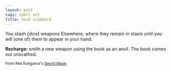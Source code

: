 ```yaml
---
layout: post
tags: spell art
title: Void scabbard
---
```

You stash [dice] weapons Elsewhere, where they remain in stasis until you will (one of) them to appear in your hand.

<b>Recharge:</b> smith a new weapon using the book as an anvil. The book comes out unscathed.

<small>From Red Kangaroo's [Sword Mage](https://attnam.blogspot.com/2018/07/class-sword-mage.html).</small>
